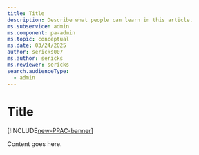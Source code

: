 ```yaml
---
title: Title
description: Describe what people can learn in this article.
ms.subservice: admin
ms.component: pa-admin
ms.topic: conceptual
ms.date: 03/24/2025
author: sericks007
ms.author: sericks
ms.reviewer: sericks
search.audienceType: 
  - admin
---
```


# Title

[!INCLUDE[new-PPAC-banner](~/includes/new-PPAC-banner.md)]

Content goes here.
